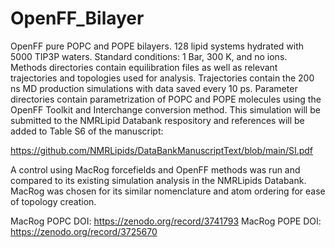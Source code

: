 # OpenFF_Bilayer

OpenFF pure POPC and POPE bilayers. 128 lipid systems hydrated with 5000 TIP3P waters. Standard conditions: 1 Bar, 300 K, and no ions. Methods directories contain equilibration files as well as relevant trajectories and topologies used for analysis. Trajectories contain the 200 ns MD production simulations with data saved every 10 ps. Parameter directories contain parametrization of POPC and POPE molecules using the OpenFF Toolkit and Interchange conversion method. This simulation will be submitted to the NMRLipid Databank respository and references will be added to Table S6 of the manuscript:

https://github.com/NMRLipids/DataBankManuscriptText/blob/main/SI.pdf

A control using MacRog forcefields and OpenFF methods was run and compared to its existing simulation analysis in the NMRLipids Databank. MacRog was chosen for its similar nomenclature and atom ordering for ease of topology creation.

MacRog POPC DOI: https://zenodo.org/record/3741793
MacRog POPE DOI: https://zenodo.org/record/3725670
